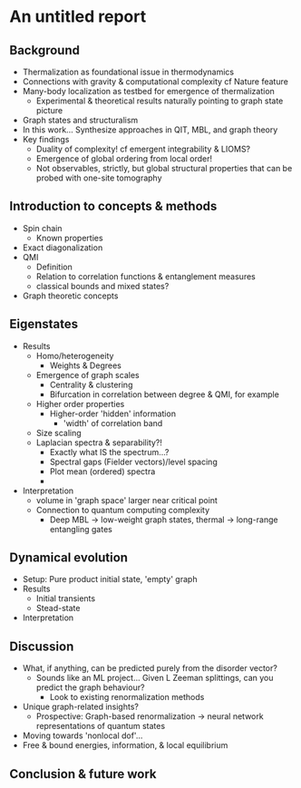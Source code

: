 # An untitled report

## Background

* Thermalization as foundational issue in thermodynamics
* Connections with gravity & computational complexity cf Nature feature
* Many-body localization as  testbed for emergence of thermalization
	* Experimental & theoretical results naturally pointing to graph state picture
* Graph states and structuralism
* In this work... Synthesize approaches in QIT, MBL, and graph theory
* Key findings
	* Duality of complexity! cf emergent integrability & LIOMS?
	* Emergence of global ordering from local order!
	* Not observables, strictly, but global structural properties that can be probed with one-site tomography

## Introduction to concepts & methods

* Spin chain
	* Known properties
* Exact diagonalization
* QMI
	* Definition
	* Relation to correlation functions & entanglement measures
	* classical bounds and mixed states?
* Graph theoretic concepts

## Eigenstates

* Results
	* Homo/heterogeneity
		* Weights & Degrees
	* Emergence of graph scales
		* Centrality & clustering
		* Bifurcation in correlation between degree & QMI, for example
	* Higher order properties
		* Higher-order 'hidden' information
			* 'width' of correlation band 
	* Size scaling
	* Laplacian spectra & separability?!
		* Exactly what IS the spectrum...?
		* Spectral gaps (Fielder vectors)/level spacing
		* Plot mean (ordered) spectra
		* 
* Interpretation
	* volume in 'graph space' larger near critical point
	* Connection to quantum computing complexity
		* Deep MBL -> low-weight graph states, thermal -> long-range entangling gates


## Dynamical evolution

* Setup: Pure product initial state, 'empty' graph
* Results
	* Initial transients
	* Stead-state
* Interpretation

## Discussion

* What, if anything, can be predicted purely from the disorder vector?
	* Sounds like an ML project... Given L Zeeman splittings, can you predict the graph behaviour? 
		* Look to existing renormalization methods
* Unique graph-related insights?
	* Prospective: Graph-based renormalization -> neural network representations of quantum states
* Moving towards 'nonlocal dof'... 
* Free & bound energies, information, & local equilibrium

## Conclusion & future work


